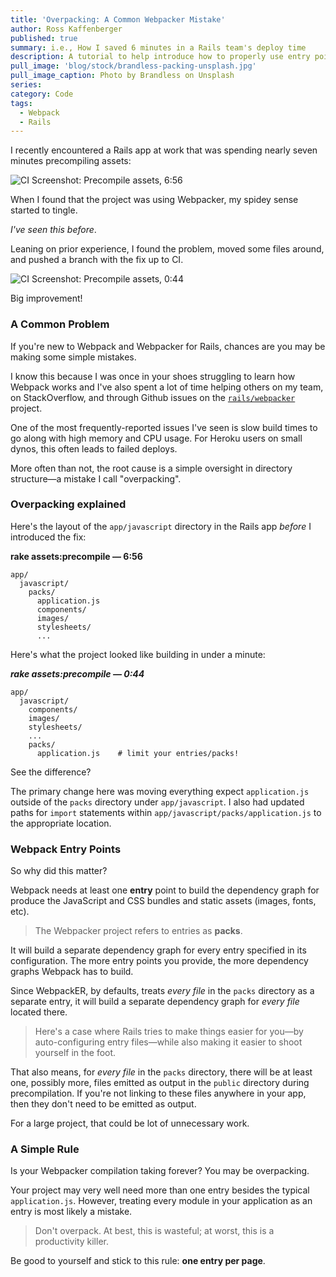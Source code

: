 ```yaml
---
title: 'Overpacking: A Common Webpacker Mistake'
author: Ross Kaffenberger
published: true
summary: i.e., How I saved 6 minutes in a Rails team's deploy time
description: A tutorial to help introduce how to properly use entry points files, called packs, with Webpacker and Rails
pull_image: 'blog/stock/brandless-packing-unsplash.jpg'
pull_image_caption: Photo by Brandless on Unsplash
series:
category: Code
tags:
  - Webpack
  - Rails
---
```


I recently encountered a Rails app at work that was spending nearly seven minutes precompiling assets:

![CI Screenshot: Precompile assets, 6:56](blog/webpack/overpack-before-fix.png)

When I found that the project was using Webpacker, my spidey sense started to tingle.

*I've seen this before*.

Leaning on prior experience, I found the problem, moved some files around, and pushed a branch with the fix up to CI.

![CI Screenshot: Precompile assets, 0:44](blog/webpack/overpack-after-fix.png)

Big improvement!

### A Common Problem

If you're new to Webpack and Webpacker for Rails, chances are you may be making some simple mistakes.

I know this because I was once in your shoes struggling to learn how Webpack works and I've also spent a lot of time helping others on my team, on StackOverflow, and through Github issues on the [`rails/webpacker`](https://github.com/rails/webpacker) project.

One of the most frequently-reported issues I've seen is slow build times to go along with high memory and CPU usage. For Heroku users on small dynos, this often leads to failed deploys.

More often than not, the root cause is a simple oversight in directory structure—a mistake I call "overpacking".

### Overpacking explained

Here's the layout of the `app/javascript` directory in the Rails app *before* I introduced the fix:

**rake assets:precompile — 6:56**
```shell
app/
  javascript/
    packs/
      application.js
      components/
      images/
      stylesheets/
      ...
```

Here's what the project looked like building in under a minute:

***rake assets:precompile — 0:44***
```shell
app/
  javascript/
    components/
    images/
    stylesheets/
    ...
    packs/
      application.js    # limit your entries/packs!
```

See the difference?

The primary change here was moving everything expect `application.js` outside of the `packs` directory under `app/javascript`. I also had updated paths for `import` statements within `app/javascript/packs/application.js` to the appropriate location.

### Webpack Entry Points

So why did this matter?

Webpack needs at least one **entry** point to build the dependency graph for produce the JavaScript and CSS bundles and static assets (images, fonts, etc).

> The Webpacker project refers to entries as **packs**.

It will build a separate dependency graph for every entry specified in its configuration. The more entry points you provide, the more dependency graphs Webpack has to build.

Since WebpackER, by defaults, treats *every file* in the `packs` directory as a separate entry, it will build a separate dependency graph for *every file* located there.

> Here's a case where Rails tries to make things easier for you—by auto-configuring entry files—while also making it easier to shoot yourself in the foot.

That also means, for *every file* in the `packs` directory, there will be at least one, possibly more, files emitted as output in the `public` directory during precompilation. If you're not linking to these files anywhere in your app, then they don't need to be emitted as output.

For a large project, that could be lot of unnecessary work.

### A Simple Rule

Is your Webpacker compilation taking forever? You may be overpacking.

Your project may very well need more than one entry besides the typical `application.js`. However, treating every module in your application as an entry is most likely a mistake.

> Don't overpack. At best, this is wasteful; at worst, this is a productivity killer.

Be good to yourself and stick to this rule: **one entry per page**.
